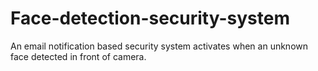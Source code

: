 # Face-detection-security-system

An email notification based security system activates when an unknown face detected in front of camera.
